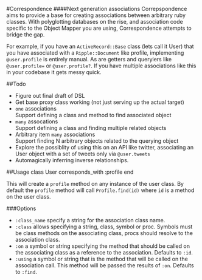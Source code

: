 #Correspondence
####Next generation associations
Correpspondence aims to provide a base for creating associations between
arbitrary ruby classes.  With polyglotting databases on the rise, and
association code specific to the Object Mapper you are using,
Correspondence attempts to bridge the gap.

For example, if you have an `ActiveRecord::Base` class
(lets call it User) that you have associated with a `Ripple::Document` like
profile, implementing `@user.profile` is entirely manual.  As are getters and
queryiers like `@user.profile=` or `@user.profile?`. If you have multiple
associations like this in your codebase it gets messy quick.  

##Todo
* Figure out final draft of DSL
* Get base proxy class working (not just serving up the actual target)
* `one` associations<br/>
  Support defining a class and method to find associated object
* `many` assocations<br/>
  Support defining a class and finding multiple related objects
* Arbitrary item `many` associations<br/>
  Support finding N arbitrary objects related to the querying object
* Explore the possiblity of using this on an API like twitter, associating an
  User object with a set of tweets only via `@user.tweets`
* Automagically inferring inverse relationships.

##Usage
    class User
      corresponds_with :profile
    end

This will create a `profile` method on any instance of the user class. By
default the `profile` method will call `Profile.find(id)` where `id` is a
method on the user class.

###Options
* `:class_name` specify a string for the association class name.
* `:class` allows specifying a string, class, symbol or proc.  Symbols must be
  class methods on the associating class, procs should resolve to the
  association class.
* `:on` a symbol or string specifying the method that should be called on the
  associating class as a reference to the association. Defaults to `:id`.
* `:using` a symbol or string that is the method that will be called on the
  association call.  This method will be passed the results of `:on`. Defaults
  to `:find`.
